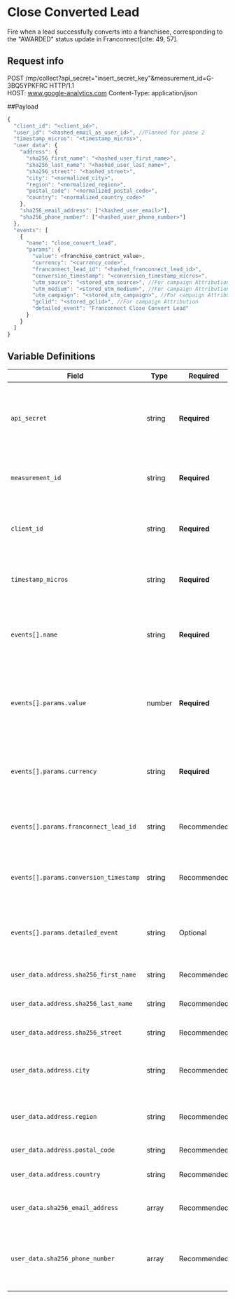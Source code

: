 # Close Converted Lead

Fire when a lead successfully converts into a franchisee, corresponding to the "AWARDED" status update in Franconnect[cite: 49, 57].


## Request info
POST /mp/collect?api_secret="insert_secret_key"&measurement_id=G-3BQ5YPKFRC HTTP/1.1   
HOST: www.google-analytics.com
Content-Type: application/json

##Payload

```js
{
  "client_id": "<client_id>",
  "user_id": "<hashed_email_as_user_id>", //Planned for phase 2
  "timestamp_micros": "<timestamp_micros>",
  "user_data": {
    "address": {
      "sha256_first_name": "<hashed_user_first_name>",
      "sha256_last_name": "<hashed_user_last_name>",
      "sha256_street": "<hashed_street>",
      "city": "<normalized_city>",
      "region": "<normalized_region>",
      "postal_code": "<normalized_postal_code>",
      "country": "<normalized_country_code>"
    },
    "sha256_email_address": ["<hashed_user_email>"],
    "sha256_phone_number": ["<hashed_user_phone_number>"]
  },
  "events": [
    {
      "name": "close_convert_lead",
      "params": {
        "value": <franchise_contract_value>,
        "currency": "<currency_code>",
        "franconnect_lead_id": "<hashed_franconnect_lead_id>",
        "conversion_timestamp": "<conversion_timestamp_micros>",
        "utm_source": "<stored_utm_source>", //For campaign Attribution
        "utm_medium": "<stored_utm_medium>", //For campaign Attribution
        "utm_campaign": "<stored_utm_campaign>", //For campaign Attribution
        "gclid": "<stored_gclid>", //For campaign Attribution
        "detailed_event": "Franconnect Close Convert Lead"
      }
    }
  ]
}
```

## Variable Definitions

| Field                                     | Type   | Required      | Description                                                                                                                           | Example                           |
| ----------------------------------------- | ------ | ------------- | ------------------------------------------------------------------------------------------------------------------------------------- | --------------------------------- |
| `api_secret`                              | string | **Required** | The API secret for the GA4 property. Found in GA4 Admin: Data Streams > Measurement Protocol API secrets.                               | `fKhnzB9URSqghrauTtjGMw`           |
| `measurement_id`                          | string | **Required** | The identifier for the GA4 data stream. Found in GA4 Admin: Data Streams.                                                              | `G-3BQ5YPKFRC`                    |
| `client_id`                               | string | **Required** | Unique identifier for a user/client instance. Essential for linking offline events to online user activity.                           | `1704286278.1678886400`           |
| `timestamp_micros`                        | string | **Required** | Timestamp of the event in Unix epoch microseconds. GA4 accepts events up to 72 hours old.                                             | `1679232000000000`                |
| `events[].name`                           | string | **Required** | The custom name for your conversion event. Max 40 chars, alphanumeric & underscores, must start with a letter.                        | `close_convert_lead`              |
| `events[].params.value`                   | number | **Required** | **Standard Parameter.** The monetary value of the contract. Using `value` allows GA4 to automatically process it as revenue.          | `49500.00`                        |
| `events[].params.currency`                | string | **Required** | **Standard Parameter.** The 3-letter ISO 4217 currency code for the `value`. Required when `value` is present.                        | `USD`                             |
| `events[].params.franconnect_lead_id`     | string | Recommended   | (Custom) Hashed unique identifier for the lead in Franconnect. Useful for analysis.                                                   | `<hashed_franconnect_lead_id>`    |
| `events[].params.conversion_timestamp`    | string | Recommended   | (Custom) Timestamp in Unix epoch microseconds when the lead was converted/awarded.                                                    | `1679232000000`                   |
| `events[].params.detailed_event`          | string | Optional      | (Custom) A descriptive name for easily identifying the event source in GA4.                                                           | `Franconnect Close Convert Lead`  |
| `user_data.address.sha256_first_name`     | string | Recommended   | SHA-256 Hashed first name of the user.                                                                                                | `<hashed_value>`                  |
| `user_data.address.sha256_last_name`      | string | Recommended   | SHA-256 Hashed last name of the user.                                                                                                 | `<hashed_value>`                  |
| `user_data.address.sha256_street`         | string | Recommended   | SHA-256 Hashed street address of the user.                                                                                            | `<hashed_value>`                  |
| `user_data.address.city`                  | string | Recommended   | **Unhashed** city of the user, normalized (e.g., lowercase, no punctuation).                                                          | `new york`                        |
| `user_data.address.region`                | string | Recommended   | **Unhashed** state/region of the user, normalized (e.g., 'ny' for New York).                                                          | `ny`                              |
| `user_data.address.postal_code`           | string | Recommended   | **Unhashed** postal code of the user.                                                                                                 | `10011`                           |
| `user_data.address.country`               | string | Recommended   | **Unhashed** two-letter ISO country code of the user.                                                                                 | `us`                              |
| `user_data.sha256_email_address`          | array  | Recommended   | Array containing the SHA-256 Hashed email address of the user.                                                                        | `["<hashed_email>"]`              |
| `user_data.sha256_phone_number`           | array  | Recommended   | Array containing the SHA-256 Hashed phone number of the user (normalized to E.164 format before hashing).                             | `["<hashed_phone_number>"]`       |







